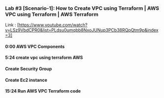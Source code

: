 ### Lab #3 [Scenario-1]: How to Create VPC using Terraform | AWS VPC using Terraform | AWS Terraform

Link : [https://www.youtube.com/watch?v=LSz9VbdCPR0&list=PLdsu0umqbb8NxoJUNup3PCb38RQpQtm9p&index=3]

#### 0:00 AWS VPC Components
#### 5:24 create vpc using terraform AWS
#### Create Security Group
#### Create Ec2 instance
#### 15:24 Run AWS VPC Terraform code